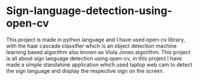 # Sign-language-detection-using-open-cv
This project is made in python language and I have used open-cv library, with the haar cascade classifier which is an object detection machine learning based algorithm also known as Viola Jones algorithm. This project is all about sign language detection using open-cv, in this project I have made a simple standalone application which used laptop web cam to detect the sign language and display the respective sign on the screen.
